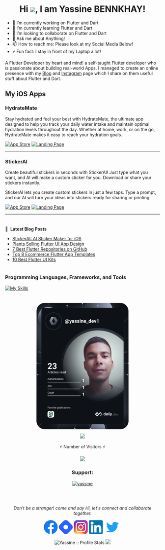 

<h1 align="center">Hi <img src="https://raw.githubusercontent.com/MartinHeinz/MartinHeinz/master/wave.gif" width="30px">, I am Yassine BENNKHAY!</h1>

  - 🔭 I’m currently working on Flutter and Dart
- 🌱 I’m currently learning Flutter and Dart
- 👯 I’m looking to collaborate on Flutter and Dart
- 💬 Ask me about Anything!
- 📫 How to reach me: Please look at my Social Media Below!
- ⚡ Fun fact: I stay in front of my Laptop a lot!

A Flutter Developer by heart and mind! a self-taught Flutter developer who is passionate about building real-world Apps.
 I managed to create an online presence with my [Blog](https://yassinebenkhay.com) and [Instagram](https://www.instagram.com/yassine_dev1/) page which I share on them useful stuff about Flutter and Dart.
<!--  <img align="right" alt="Coding" width="400" src="https://docs.flutter.dev/assets/images/dash/Dashatars.png"> -->
<!--  <a href="https://app.daily.dev/yassine_dev1"><img src="https://github.com/yassine-bennkhay/yassine-bennkhay/blob/main/devcard.svg" width="300" align="right" alt="Yassin BENNKHAY's Dev Card"/></a> -->
## My iOS Apps


### HydrateMate
<p>
  Stay hydrated and feel your best with HydrateMate, the ultimate app designed to help you track your daily water intake and maintain optimal hydration levels throughout the day. Whether at home, work, or on the go, HydrateMate makes it easy to reach your hydration goals.
</p>
<!--  <a href="#" target="_blank"><img alt="Google Play" src="https://img.shields.io/badge/Get%20it%20on%20google%20play-blue.svg?style=for-the-badge&logo=google-play" /></a>  -->

<a href="https://apps.apple.com/us/app/hydratemate-water-reminder/id6698897670" target="_blank"><img alt="App Store" src="https://img.shields.io/badge/Get%20it%20on%20app%20store-black.svg?style=for-the-badge&logo=app-store&logoColor=white" /></a>
<a href="https://hydratemate.yassinebenkhay.com" target="_blank"><img alt="Landing Page" src="https://img.shields.io/badge/Landing%20Page-blue.svg?style=for-the-badge&logo=internet-explorer" /></a>
</p>

<hr>

### StickerAI
<p>
  Create beautiful stickers in seconds with StickerAI! Just type what you want, and AI will make a custom sticker for you. Download or share your stickers instantly.


StickerAI lets you create custom stickers in just a few taps. Type a prompt, and our AI will turn your ideas into stickers ready for sharing or printing.
</p>
<!--  <a href="#" target="_blank"><img alt="Google Play" src="https://img.shields.io/badge/Get%20it%20on%20google%20play-blue.svg?style=for-the-badge&logo=google-play" /></a>  -->

<a href="https://apps.apple.com/us/app/stickerai-ai-sticker-maker/id6736551965" target="_blank"><img alt="App Store" src="https://img.shields.io/badge/Get%20it%20on%20app%20store-black.svg?style=for-the-badge&logo=app-store&logoColor=white" /></a>
<a href="https://stickerai.yassinebenkhay.com" target="_blank"><img alt="Landing Page" src="https://img.shields.io/badge/Landing%20Page-blue.svg?style=for-the-badge&logo=internet-explorer" /></a>

</p>

<hr>

#
📕 &nbsp;**Latest Blog Posts**
<!-- BLOG-POST-LIST:START -->
- [StickerAI: AI Sticker Maker for iOS](https://yassinebenkhay.com/ai-sticker-maker-for-ios/?utm_source=rss&utm_medium=rss&utm_campaign=ai-sticker-maker-for-ios)
- [Plants Selling Flutter UI App Design](https://yassinebenkhay.com/plants-selling-flutter-ui-app-design/?utm_source=rss&utm_medium=rss&utm_campaign=plants-selling-flutter-ui-app-design)
- [7 Best Flutter Repositories on GitHub](https://yassinebenkhay.com/7-best-flutter-repositories-on-github/?utm_source=rss&utm_medium=rss&utm_campaign=7-best-flutter-repositories-on-github)
- [Top 8 Ecommerce Flutter App Templates](https://yassinebenkhay.com/top-8-ecommerce-flutter-app-templates/?utm_source=rss&utm_medium=rss&utm_campaign=top-8-ecommerce-flutter-app-templates)
- [10 Best Flutter UI Kits](https://yassinebenkhay.com/best-flutter-ui-kits/?utm_source=rss&utm_medium=rss&utm_campaign=best-flutter-ui-kits)
<!-- BLOG-POST-LIST:END -->
#
### Programming Languages, Frameworks, and Tools

[![My Skills](https://skillicons.dev/icons?i=flutter,dart,nodejs,firebase,php,react,java,c,cpp,html,css,javascript,git,github,androidstudio,vscode,ps,ai&&perline=9&theme=light)](https://skillicons.dev)
#
<p align="center">
<a href="https://app.daily.dev/yassine_dev1"><img src="https://github.com/yassine-bennkhay/yassine-bennkhay/blob/main/devcard.svg" width="300" align="center" alt="Yassin BENNKHAY's Dev Card"/></a>
</p>

<!-- <p align="center">
<h1> &#x1f4c8; My GitHub Stats</h1>
</p> -->

<p align="center">
<img height="300px" src="https://github-readme-stats.vercel.app/api/top-langs/?username=yassine-bennkhay&theme=radical">
</p>

<p align="center">
  ⚡ Number of Visitors ⚡<br>
  <br><img src="https://profile-counter.glitch.me/yassine-bennkhay/count.svg" />
</p>
<p align="center">
<h3 align="center">Support:</h3>
<p align="center"><a href="https://www.buymeacoffee.com/yassinedev"> <img align="center" src="https://cdn.buymeacoffee.com/buttons/v2/default-yellow.png" height="50" width="210" alt="yassine" /></a></p><br><br>
</p>
<p align="center">
  <i> Don't be a stranger! come and say Hi, let's connect and collaborate together.</i>

  <p align="center">
    <a target= "_blank" href="https://www.facebook.com/profile.php?id=100006392266503" alt="Facebook"><img height='45' src="https://github.com/yassine-bennkhay/yassine-bennkhay/blob/main/icons/facebook_icon.png"></a>
    <a target= "_blank" href="https://hashnode.com/@yassine-bennkhay" alt="Hashnode"><img height='45' src="https://github.com/yassine-bennkhay/yassine-bennkhay/blob/main/icons/hashnode_icon.png"></a>
    <a target= "_blank" href="https://www.instagram.com/yassinebennkhay/" alt="Instagram"><img height='45' src="https://github.com/yassine-bennkhay/yassine-bennkhay/blob/main/icons/Instagram_icon.png"></a>
    <a target= "_blank" href="https://www.linkedin.com/in/yassine-bennkhay-0b73411b4/" alt="LinkedIn"><img height='45' src="https://github.com/yassine-bennkhay/yassine-bennkhay/blob/main/icons/linkedin_icon.png"></a>
  <a target= "_blank" href="https://twitter.com/yassine_dev1" alt="twitter"><img height='45' src="https://github.com/yassine-bennkhay/yassine-bennkhay/blob/main/icons/Twitter.png"></a>
  
    
  </p>
  
</p>


<p  align="center">
<img src="https://github-readme-stats.vercel.app/api?username=yassine-bennkhay&show_icons=true&theme=synthwave" alt="Yassine :: Profile Stats" />

<img  width="400px" src="https://github-readme-streak-stats.herokuapp.com/?user=yassine-bennkhay&theme=radical">
</p>

